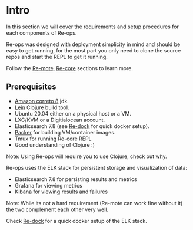 # Intro

In this section we will cover the requirements and setup procedures for each components of Re-ops.

Re-ops was designed with deployment simplicity in mind and should be easy to get running, for the most part you only need to clone the source repos and start the REPL to get it running.

Follow the [Re-mote](re-mote.html), [Re-core](re-core.html) sections to learn more.

## Prerequisites

* [Amazon correto 8](https://docs.aws.amazon.com/corretto/index.html) jdk.
* [Lein](https://leiningen.org/) Clojure build tool.
* Ubuntu 20.04 either on a physical host or a VM.
* LXC/KVM or a Digitialocean account.
* Elasticsearch 7.8 (see [Re-dock](re-dock.md) for quick docker setup).
* [Packer](https://www.packer.io/) for building VM/container images.
* Tmux for running Re-core REPL
* Good understanding of Clojure :)

Note: Using Re-ops will require you to use Clojure, check out [why](/#why-clojure).

Re-ops uses the ELK stack for persistent storage and visualization of data:

* Elasticsearch 7.8 for persisting results and metrics
* Grafana for viewing metrics
* Kibana for viewing results and failures

Note: While its not a hard requirement (Re-mote can work fine without it) the two complement each other very well.

Check [Re-dock](re-dock.md) for a quick docker setup of the ELK stack.

